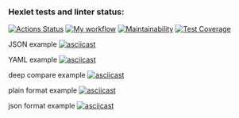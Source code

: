 ### Hexlet tests and linter status:

[![Actions Status](https://github.com/daevv/frontend-project-46/workflows/hexlet-check/badge.svg)](https://github.com/daevv/frontend-project-46/actions)
[![My workflow](https://github.com/daevv/frontend-project-46/workflows/CI-check/badge.svg)](https://github.com/daevv/frontend-project-46/actions)
[![Maintainability](https://api.codeclimate.com/v1/badges/8eeadafeb84abdb58eba/maintainability)](https://codeclimate.com/github/daevv/frontend-project-46/maintainability)
[![Test Coverage](https://api.codeclimate.com/v1/badges/8eeadafeb84abdb58eba/test_coverage)](https://codeclimate.com/github/daevv/frontend-project-46/test_coverage)

JSON example
[![asciicast](https://asciinema.org/a/c5btJyyrF5hEQH0SKOQSOpkSR.svg)](https://asciinema.org/a/c5btJyyrF5hEQH0SKOQSOpkSR)

YAML example
[![asciicast](https://asciinema.org/a/8VSPvNe4s3TTaCwkdj9thClOR.svg)](https://asciinema.org/a/8VSPvNe4s3TTaCwkdj9thClOR)

deep compare example
[![asciicast](https://asciinema.org/a/kSNc9jCsXH1wmjDoxlf2VQq11.svg)](https://asciinema.org/a/kSNc9jCsXH1wmjDoxlf2VQq11)

plain format example
[![asciicast](https://asciinema.org/a/oSxg8WEZ3R0fvfGasLjZmYf7R.svg)](https://asciinema.org/a/oSxg8WEZ3R0fvfGasLjZmYf7R)

json format example
[![asciicast](https://asciinema.org/a/7VhhtWt4RBsg46U58GH96W8Ia.svg)](https://asciinema.org/a/7VhhtWt4RBsg46U58GH96W8Ia)